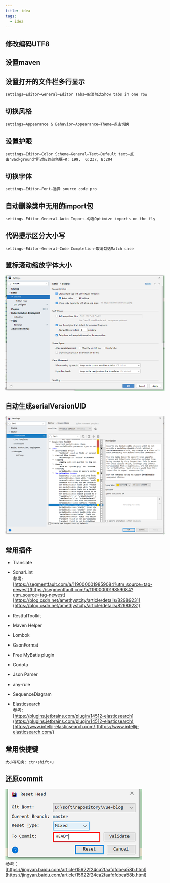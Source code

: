 ```yaml
---
title: idea
tags:
  - idea
---
```

## 修改编码UTF8

## 设置maven

## 设置打开的文件栏多行显示
```
settings—Editor—General—Editor Tabs—取消勾选Show tabs in one row
```

## 切换风格
```
settings—Appearance & Behavior—Appearance—Theme—点击切换
```

## 设置护眼
```
settings—Editor—Color Scheme—General—Text—Default text—点击"Background"所对应的颜色框—R: 199,  G:237, B:204
```

## 切换字体
```
settings—Editor—Font—选择 source code pro
```

## 自动删除类中无用的import包
```
settings—Editor—General—Auto Import—勾选Optimize imports on the fly
```

## 代码提示区分大小写
```
settings—Editor—General—Code Completion—取消勾选Match case
```

## 鼠标滚动缩放字体大小
![](./assets/3.png)

## 自动生成serialVersionUID
![](./assets/1.png)

## 常用插件
- Translate
- SonarLint  
参考:  
[https://segmentfault.com/a/1190000019859084?utm_source=tag-newest](https://segmentfault.com/a/1190000019859084?utm_source=tag-newest)  
[https://blog.csdn.net/amethystcity/article/details/82989231](https://blog.csdn.net/amethystcity/article/details/82989231)  

- RestfulToolkit
- Maven Helper
- Lombok
- GsonFormat
- Free MyBatis plugin
- Codota
- Json Parser
- any-rule
- SequenceDiagram

- Elasticsearch  
参考:  
[https://plugins.jetbrains.com/plugin/14512-elasticsearch](https://plugins.jetbrains.com/plugin/14512-elasticsearch)  
[https://www.intellij-elasticsearch.com/](https://www.intellij-elasticsearch.com/)  

## 常用快捷键
```properties
大小写切换: ctr+shift+u
```

## 还原commit
![](./assets/2.png)  
参考：  
[https://jingyan.baidu.com/article/15622f24ca2faafdfcbea58b.html](https://jingyan.baidu.com/article/15622f24ca2faafdfcbea58b.html)  
